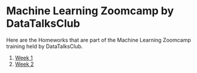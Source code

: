 # Machine Learning Zoomcamp by DataTalksClub
Here are the Homeworks that are part of the  Machine Learning Zoomcamp training held by DataTalksClub.
1. [Week 1](https://github.com/madityarafip/My-Machine-Learning/tree/main/Machine%20Learning%20Zoomcamp/Homework%20Week%201)
2. [Week 2](https://github.com/madityarafip/My-Machine-Learning/tree/main/Machine%20Learning%20Zoomcamp/Homework%20Week%202)
